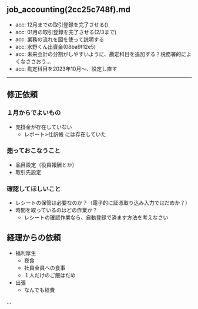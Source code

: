 job_accounting(2cc25c748f).md
---

- acc: 12月までの取引登録を完了させる()
- acc: 01月の取引登録を完了させる(2/3まで)
- acc: 業務の流れを図を使って説明する
- acc: 水野くん出資金(08ba9f12e5)
- acc: 未来会計の分割がしやすいように、勘定科目を追加する？税務署的によくなささおう...
- acc: 勘定科目を2023年10月〜、設定し直す

---

## 修正依頼
### １月からでよいもの
- 売掛金が存在していない
  - レポート>仕訳帳 には存在していた

### 遡っておこなうこと
- 品目設定（役員報酬とか）
- 取引先設定

### 確認してほしいこと
- レシートの保管は必要なのか？（電子的に証憑取り込み入力ではだめか？）
- 時間を取っているのはどの作業か？
  - レシートの確認作業なら、自動登録で済ます方法を考えなさい

## 経理からの依頼
- 福利厚生
  - 夜食
  - 社員全員への食事
  - １人だけのご飯はだめ
- 出張
  - なんでも経費


...



